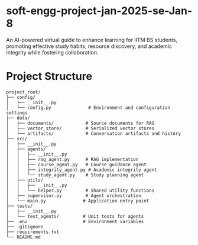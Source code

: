 # soft-engg-project-jan-2025-se-Jan-8
An AI-powered virtual guide to enhance learning for IITM BS students, promoting effective study habits, resource discovery, and academic integrity while fostering collaboration.

# Project Structure
```
project_root/
├── config/
│   ├── __init__.py
│   └── config.py              # Environment and configuration settings
├── data/
│   ├── documents/            # Source documents for RAG
│   ├── vector_store/         # Serialized vector stores
│   └── artifacts/            # Conversation artifacts and history
├── src/
│   ├── __init__.py
│   ├── agents/
│   │   ├── __init__.py
│   │   ├── rag_agent.py      # RAG implementation
│   │   ├── course_agent.py   # Course guidance agent
│   │   ├── integrity_agent.py # Academic integrity agent
│   │   └── study_agent.py    # Study planning agent
│   ├── utils/
│   │   ├── __init__.py
│   │   └── helper.py         # Shared utility functions
│   ├── supervisor.py         # Agent orchestration
│   └── main.py              # Application entry point
├── tests/
│   ├── __init__.py
│   └── test_agents/         # Unit tests for agents
├── .env                     # Environment variables
├── .gitignore
├── requirements.txt
└── README.md
```